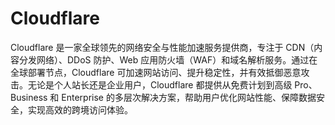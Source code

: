 # Cloudflare
Cloudflare 是一家全球领先的网络安全与性能加速服务提供商，专注于 CDN（内容分发网络）、DDoS 防护、Web 应用防火墙（WAF）和域名解析服务。通过在全球部署节点，Cloudflare 可加速网站访问、提升稳定性，并有效抵御恶意攻击。无论是个人站长还是企业用户，Cloudflare 都提供从免费计划到高级 Pro、Business 和 Enterprise 的多层次解决方案，帮助用户优化网站性能、保障数据安全，实现高效的跨境访问体验。
